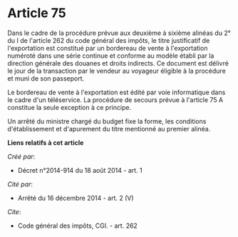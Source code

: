 # Article 75

Dans le cadre de la procédure prévue aux deuxième à sixième alinéas du 2° du I de l'article 262 du code général des impôts,
le titre justificatif de l'exportation est constitué par un bordereau de vente à l'exportation numéroté dans une série
continue et conforme au modèle établi par la direction générale des douanes et droits indirects. Ce document est délivré le
jour de la transaction par le vendeur au voyageur éligible à la procédure et muni de son passeport. 

Le bordereau de vente à l'exportation est édité par voie informatique dans le cadre d'un téléservice. La procédure de secours
prévue à l'article 75 A constitue la seule exception à ce principe. 

Un arrêté du ministre chargé du budget fixe la forme, les conditions d'établissement et d'apurement du titre mentionné au
premier alinéa.

**Liens relatifs à cet article**

_Créé par_:

  - Décret n°2014-914 du 18 août 2014 - art. 1

_Cité par_:

  - Arrêté du 16 décembre 2014 - art. 2 (V)

_Cite_:

  - Code général des impôts, CGI. - art. 262
